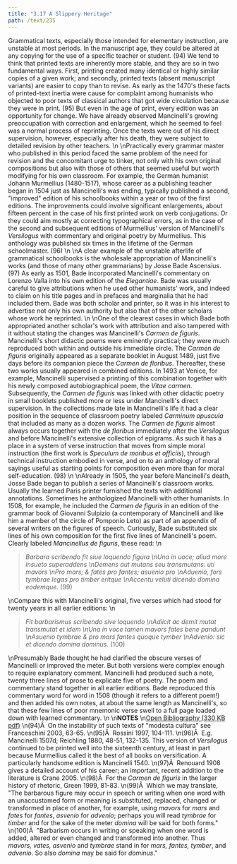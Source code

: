 ```yaml
---
title: "3.17 A Slippery Heritage"
path: /text/235
---
```

Grammatical texts, especially those intended for elementary instruction, are unstable at most periods. In the manuscript age, they could be altered at any copying for the use of a specific teacher or student. (94) We tend to think that printed texts are inherently more stable, and they are so in two fundamental ways. First, printing created many identical or highly similar copies of a given work; and secondly, printed texts (absent manuscript variants) are easier to copy than to revise. As early as the 1470's these facts of printed-text inertia were cause for complaint among humanists who objected to poor texts of classical authors that got wide circulation because they were in print. (95) But even in the age of print, every edition was an opportunity for change. We have already observed Mancinelli's growing preoccupation with correction and enlargement, which he seemed to feel was a normal process of reprinting. Once the texts were out of his direct supervision, however, especially after his death, they were subject to detailed revision by other teachers.\n\nPractically every grammar master who published in this period faced the same problem of the need for revision and the concomitant urge to tinker, not only with his own original compositions but also with those of others that seemed useful but worth modifying for his own classroom. For example, the German humanist Johann Murmellius (1480-1517), whose career as a publishing teacher began in 1504 just as Mancinelli's was ending, typically published a second, "improved" edition of his schoolbooks within a year or two of the first editions. The improvements could involve significant enlargements, about fifteen percent in the case of his first printed work on verb conjugations. Or they could aim mostly at correcting typographical errors, as in the case of the second and subsequent editions of Murmellius' version of Mancinelli's <em>Versilogus</em> with commentary and original poetry by Murmellius. This anthology was published six times in the lifetime of the German schoolmaster. (96)\n\nA clear example of the unstable afterlife of grammatical schoolbooks is the wholesale appropriation of Mancinelli's works (and those of many other grammarians) by Josse Bade Ascensius. (97) As early as 1501, Bade incorporated Mancinelli's commentary on Lorenzo Valla into his own edition of the <em>Elegantiae</em>. Bade was usually careful to give attributions when he used other humanists' work, and indeed to claim on his title pages and in prefaces and marginalia that he had included them. Bade was both scholar and printer, so it was in his interest to advertise not only his own authority but also that of the other scholars whose work he reprinted.\n\nOne of the clearest cases in which Bade both appropriated another scholar's work with attribution and also tampered with it without stating the changes was Mancinelli's <em>Carmen de figuris</em>. Mancinelli's short didactic poems were eminently practical; they were much reproduced both within and outside his immediate circle. The <em>Carmen de figuris</em> originally appeared as a separate booklet in August 1489, just five days before its companion piece the <em>Carmen de floribus</em>. Thereafter, these two works usually appeared in combined editions. In 1493 at Venice, for example, Mancinelli supervised a printing of this combination together with his newly composed autobiographical poem, the <em>Vitae carmen</em>. Subsequently, the <em>Carmen de figuris</em> was linked with other didactic poetry in small booklets published more or less under Mancinelli's direct supervision. In the collections made late in Mancinelli's life it had a clear position in the sequence of classroom poetry labeled <em>Carminum opuscula</em> that included as many as a dozen works. The <em>Carmen de figuris</em> almost always occurs together with the <em>de floribus</em> immediately after the <em>Versilogus</em> and before Mancinelli's extensive collection of epigrams. As such it has a place in a system of verse instruction that moves from simple moral instruction (the first work is <em>Speculum de moribus et officiis</em>), through technical instruction embodied in verse, and on to an anthology of moral sayings useful as starting points for composition even more than for moral self-education. (98)\n\nAlready in 1505, the year before Mancinelli's death, Josse Bade began to publish a series of Mancinelli's classroom works. Usually the learned Paris printer furnished the texts with additional annotations. Sometimes he anthologized Mancinelli with other humanists. In 1508, for example, he included the <em>Carmen de figuris</em> in an edition of the grammar book of Giovanni Sulpizio (a contemporary of Mancinelli and like him a member of the circle of Pomponio Leto) as part of an appendix of several writers on the figures of speech. Curiously, Bade substituted six lines of his own composition for the first five lines of Mancinelli's poem. Clearly labeled <em>Mancinellus de figuris</em>, these read:\n<blockquote><em>Barbara scribendo fit siue loquendo figura\nUna in uoce; aliud more insueto superaddens\nDemens aut mutans seu transmutans: uti mavors\nPro mars; &amp; fates pro fantes; asuenio pro\nAduenio, fors tymbrae legas pro timber eritque\nAccentu veluti dicendo domina eodemque.</em> (99)</blockquote>\nCompare this with Mancinelli's original, five verses which had stood for twenty years in all earlier editions:\n<blockquote><em>Fit barbarismus scribendo sive loquendo\nAdiicit ac demit mutat transmutat et idem\nUna in voce tamen mavors fates bene pandunt\nAsuenio tymbrae &amp; pro mars fantes quoque tymber\nAdvenio: sic et dicendo domina dominus.</em> (100)</blockquote>\nPresumably Bade thought he had clarified the obscure verses of Mancinelli or improved the meter. But both versions were complex enough to require explanatory comment. Mancinelli had produced such a note, twenty three lines of prose to explicate five of poetry. The poem and commentary stand together in all earlier editions. Bade reproduced this commentary word for word in 1508 (though it refers to a different poem!) and then added his own notes, at about the same length as Mancinelli's, so that these few lines of poor mnemonic verse swell to a full page loaded down with learned commentary.\n\n<strong>NOTES</strong>\n<a href="http://www.humanismforsale.org/bibliography.pdf" target="new">Open Bibliography (330 KB pdf)</a>\n(94)Â  On the instability of such texts of "modesta cultura" see Franceschini 2003, 63-65.\n(95)Â  Rossini 1997, 104-111.\n(96)Â  E.g. Mancinelli 1507d; Reichling 1880, 48-51, 132-135. This version of <em>Versilogus</em> continued to be printed well into the sixteenth century, at least in part because Murmellius called it the best of all books on versification. A particularly handsome edition is Mancinelli 1540.\n(97)Â  Renouard 1908 gives a detailed account of his career; an important, recent addition to the literature is Crane 2005.\n(98)Â  For the <em>Carmen de figuris</em> in the larger history of rhetoric, Green 1999, 81-83.\n(99)Â  Which we may translate, "The barbarous figure may occur in speech or writing when one word with an unaccustomed form or meaning is substituted, replaced, changed or transformed in place of another, for example, using <em>mavors</em> for <em>mars</em> and <em>fates</em> for <em>fantes</em>, <em>asvenio</em> for <em>advenio</em>; perhaps you will read <em>tymbrae</em> for <em>timber</em> and for the sake of the meter <em>domina</em> will be said for both forms."\n(100)Â  "Barbarism occurs in writing or speaking when one word is added, altered or even changed and transformed into another. Thus <em>mavors, vates, asvenio</em> and <em>tymbrae</em> stand in for <em>mars, fantes, tymber</em>, and <em>advenio</em>. So also <em>domina</em> may be said for <em>dominus</em>."

